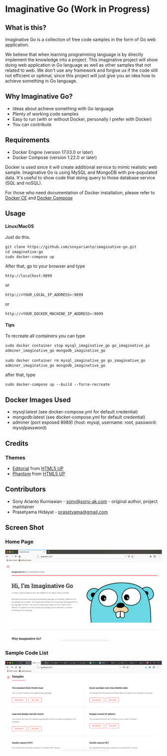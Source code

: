 # Imaginative Go (Work in Progress)
## What is this?
Imaginative Go is a collection of free code samples in the form of Go web application.

We believe that when learning programming language is by directly implement the knowledge into a project. This imaginative project will show doing web application in Go language as well as other samples that not related to web. We don't use any framework and forgive us if the code still not efficient or optimal, since this project will just give you an idea how to achieve something in Go language.

## Why Imaginative Go?
- Ideas about achieve something with Go language
- Plenty of working code samples
- Easy to run (with or without Docker, personally I prefer with Docker)
- You can contribute

## Requirements
- Docker Engine (version 17.03.0 or later)
- Docker Compose (version 1.22.0 or later)

Docker is used since it will create additional service to mimic realistic web sample. Imaginative Go is using MySQL and MongoDB with pre-populated data. It's useful to show code that doing query to those database service (SQL and noSQL).

For those who need documentation of Docker installation, please refer to [Docker CE](https://store.docker.com/search?type=edition&offering=community) and [Docker Compose](https://docs.docker.com/compose/install/)

## Usage
#### Linux/MacOS
Just do this.

```
git clone https://github.com/sonyarianto/imaginative-go.git
cd imaginative-go
sudo docker-compose up
```

After that, go to your browser and type
```
http://localhost:9899
```
or
```
http://<YOUR_LOCAL_IP_ADDRESS>:9899
```
or
```
http://<YOUR_DOCKER_MACHINE_IP_ADDRESS>:9899
```
#### Tips
To recreate all containers you can type
```
sudo docker container stop mysql_imaginative_go go_imaginative_go adminer_imaginative_go mongodb_imaginative_go

sudo docker container rm mysql_imaginative_go go_imaginative_go adminer_imaginative_go mongodb_imaginative_go
```
after that, type
```
sudo docker-compose up --build --force-recreate
```

## Docker Images Used
- mysql:latest (see docker-compose.yml for default credential)
- mongodb:latest (see docker-compose.yml for default credential)
- adminer (port exposed 8989) (host: mysql, username: root, password: mysqlpassword)

## Credits
### Themes
- [Editorial](https://html5up.net/editorial) from [HTML5 UP](https://html5up.net)
- [Phantom](https://html5up.net/phantom) from [HTML5 UP](https://html5up.net)

## Contributors
- Sony Arianto Kurniawan - sony@sony-ak.com - original author, project maintainer
- Prasetyama Hidayat - prasetyama@gmail.com

## Screen Shot
### Home Page
![Imaginative Go - Screenshot 1](/src/assets/images/screenshot1.png?raw=true "Imaginative Go - Screenshot 1")
### Sample Code List
![Imaginative Go - Screenshot 2](/src/assets/images/screenshot2.png?raw=true "Imaginative Go - Screenshot 2")
